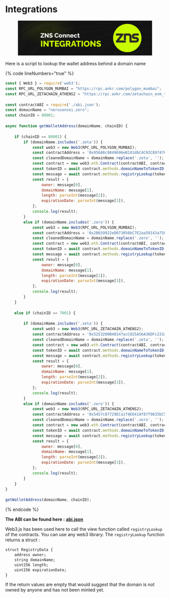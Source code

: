 # Integrations

<figure><img src="../.gitbook/assets/Poster_Twitter_71.jpg" alt=""><figcaption></figcaption></figure>

Here is a script to lookup the wallet address behind a domain name

{% code lineNumbers="true" %}
```javascript
const { Web3 } = require('web3');
const RPC_URL_POLYGON_MUMBAI = "https://rpc.ankr.com/polygon_mumbai";
const RPC_URL_ZETACHAIN_ATHENS2 = "https://rpc.ankr.com/zetachain_evm_testnet";

const contractABI = require('./abi.json');
const domainName = "nerosensei.zero";
const chainID = 80001;

async function getWalletAddress(domainName, chainID) {

    if (chainID == 80001) {
        if (domainName.includes('.zeta')) {
            const web3 = new Web3(RPC_URL_POLYGON_MUMBAI);
            const contractAddress = '0x956A8c9849696eB181dbC4C02C89747683209a7F';
            const cleanedDomainName = domainName.replace('.zeta', '');
            const contract = new web3.eth.Contract(contractABI, contractAddress);
            const tokenID = await contract.methods.domainNameToTokenID(cleanedDomainName).call();
            const message = await contract.methods.registryLookup(tokenID).call();
            const result = {
                owner: message[0],
                domainName: message[1],
                length: parseInt(message[2]),
                expirationDate: parseInt(message[3]),
            };
            console.log(result);
        }
        else if (domainName.includes('.zero')) {
            const web3 = new Web3(RPC_URL_POLYGON_MUMBAI);
            const contractAddress = '0x2B659922eD073050bC7E2aa59143a758EE9b230c';
            const cleanedDomainName = domainName.replace('.zero', '');
            const contract = new web3.eth.Contract(contractABI, contractAddress);
            const tokenID = await contract.methods.domainNameToTokenID(cleanedDomainName).call();
            const message = await contract.methods.registryLookup(tokenID).call();
            const result = {
                owner: message[0],
                domainName: message[1],
                length: parseInt(message[2]),
                expirationDate: parseInt(message[3]),
            };
            console.log(result);
        }
    }

    else if (chainID == 7001) {

        if (domainName.includes('.zeta')) {
            const web3 = new Web3(RPC_URL_ZETACHAIN_ATHENS2);
            const contractAddress = '0x5253200B40147acC025A56A36DFc233a56F78E74';
            const cleanedDomainName = domainName.replace('.zeta', '');
            const contract = new web3.eth.Contract(contractABI, contractAddress);
            const tokenID = await contract.methods.domainNameToTokenID(cleanedDomainName).call();
            const message = await contract.methods.registryLookup(tokenID).call();
            const result = {
                owner: message[0],
                domainName: message[1],
                length: parseInt(message[2]),
                expirationDate: parseInt(message[3]),
            };
            console.log(result);
        }
        else if (domainName.includes('.zero')) {
            const web3 = new Web3(RPC_URL_ZETACHAIN_ATHENS2);
            const contractAddress = '0x5457c87729ECa1f4E641Af87f9835bC558c18bFA';
            const cleanedDomainName = domainName.replace('.zero', '');
            const contract = new web3.eth.Contract(contractABI, contractAddress);
            const tokenID = await contract.methods.domainNameToTokenID(cleanedDomainName).call();
            const message = await contract.methods.registryLookup(tokenID).call();
            const result = {
                owner: message[0],
                domainName: message[1],
                length: parseInt(message[2]),
                expirationDate: parseInt(message[3]),
            };
            console.log(result);
        }
    }
}

getWalletAddress(domainName, chainID);
```
{% endcode %}

**The ABI can be found here :** [**abi.json**](https://github.com/ZNS-Connect/zns-contracts/blob/main/scripts/abi.json)

Web3.js has been used here to call the view function called `registryLookup` of the contracts. You can use any web3 library. The `registryLookup` function returns a struct :

```solidity
struct RegistryData {
    address owner;
    string domainName;
    uint256 length;
    uint256 expirationDate;
}
```

If the return values are empty that would suggest that the domain is not owned by anyone and has not been minted yet.
